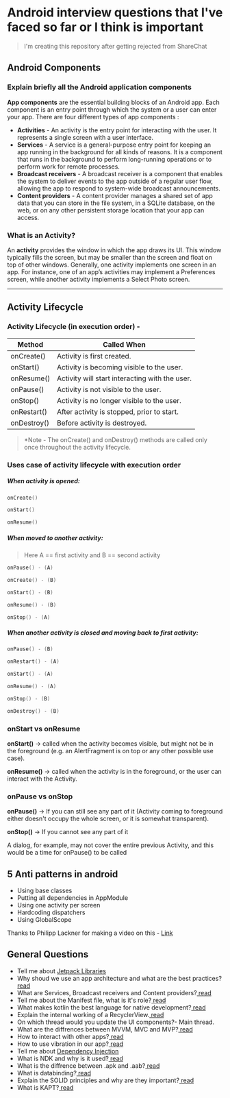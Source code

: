 # Android interview questions that I've faced so far or I think is important

 > I'm creating this repository after getting rejected from ShareChat

## Android Components
### Explain briefly all the Android application components

**App components** are the essential building blocks of an Android app. Each component is an entry point through which the system or a user can enter your app.
There are four different types of app components :

* **Activities** - An activity is the entry point for interacting with the user. It represents a single screen with a user interface.
* **Services** - A service is a general-purpose entry point for keeping an app running in the background for all kinds of reasons. It is a component that runs in the background to perform long-running operations or to perform work for remote processes.
* **Broadcast receivers** - A broadcast receiver is a component that enables the system to deliver events to the app outside of a regular user flow, allowing the app to respond to system-wide broadcast announcements.
* **Content providers** - A content provider manages a shared set of app data that you can store in the file system, in a SQLite database, on the web, or on any other persistent storage location that your app can access.

### What is an Activity?

An **activity** provides the window in which the app draws its UI. This window typically fills the screen, but may be smaller than the screen and float on top of other windows. Generally, one activity implements one screen in an app. For instance, one of an app’s activities may implement a Preferences screen, while another activity implements a Select Photo screen.

--------------
## Activity Lifecycle
### Activity Lifecycle (in execution order) -

| Method  | Called When  |
|---|---|
| onCreate()   | Activity is first created.  |
| onStart()    | Activity is becoming visible to the user.  |
| onResume()   | Activity will start interacting with the user.  |
| onPause()    | Activity is not visible to the user.  |
| onStop()     | Activity is no longer visible to the user.  |
| onRestart()  | After activity is stopped, prior to start.  |
| onDestroy()  | Before activity is destroyed.  |

 >*Note - The onCreate() and onDestroy() methods are called only once throughout the activity lifecycle.


### Uses case of activity lifecycle with execution order

##### **When activity is opened:**
```kotlin
onCreate()

onStart()

onResume()
```
##### **When moved to another activity:**
> Here A == first activity and B == second activity

```kotlin
onPause() - (A)

onCreate() - (B)

onStart() - (B)

onResume() - (B)

onStop() - (A)
```

##### **When another activity is closed and moving back to first activity:**

```kotlin
onPause() - (B)

onRestart() - (A)

onStart() - (A)

onResume() - (A)

onStop() - (B)

onDestroy() - (B)
```

### onStart vs onResume
**onStart()** -> called when the activity becomes visible, but might not be in the foreground (e.g. an AlertFragment is on top or any other possible use case).

**onResume()** -> called when the activity is in the foreground, or the user can interact with the Activity.

### onPause vs onStop
**onPause()** -> If you can still see any part of it (Activity coming to foreground either doesn't occupy the whole screen, or it is somewhat transparent).

**onStop()** -> If you cannot see any part of it


A dialog, for example, may not cover the entire previous Activity, and this would be a time for onPause() to be called


## 5 Anti patterns in android
- Using base classes
- Putting all dependencies in AppModule
- Using one activity per screen
- Hardcoding dispatchers
- Using GlobalScope

Thanks to Philipp Lackner for making a video on this - <a href="https://www.youtube.com/watch?v=skW4wSuXCe0">Link</a>

## General Questions

- Tell me about <a href="https://developer.android.com/jetpack">Jetpack Libraries </a>
- Why shoud we use an app architecture and what are the best practices?<a href="https://medium.com/oceanize-geeks/android-application-architecture-189b4721c7c5"> read</a> 
- What are Services, Broadcast receivers and Content providers?<a href="https://developer.android.com/guide/components/fundamentals"> read</a>
- Tell me about the Manifest file, what is it's role?<a href="https://developer.android.com/guide/components/fundamentals#Manifest"> read</a>
- What makes kotlin the best language for native development?<a href="https://kotlinlang.org/docs/comparison-to-java.html"> read</a>
- Explain the internal working of a RecyclerView.<a href="https://blog.mindorks.com/how-does-recyclerview-work-internally"> read</a>
- On which thread would you update the UI components?- Main thread.
- What are the diffrences between MVVM, MVC and MVP?<a href="https://blog.mindorks.com/mvc-mvp-mvvm-architecture-in-android"> read</a>
- How to interact with other apps?<a href="https://developer.android.com/training/basics/intents"> read</a>
- How to use vibration in our app?<a href="https://www.geeksforgeeks.org/how-to-vibrate-a-device-programmatically-in-android/"> read</a>
- Tell me about <a href="https://developer.android.com/training/dependency-injection">Dependency Injection</a>
- What is NDK and why is it used?<a href="https://stackoverflow.com/questions/6660621/what-is-the-android-native-development-kit-ndk"> read</a>
- What is the diffrence between .apk and .aab?<a href="https://stackoverflow.com/questions/52059339/difference-between-apk-apk-and-app-bundle-aab"> read</a>
- What is databinding?<a href="https://developer.android.com/topic/libraries/data-binding"> read</a>
- Explain the SOLID principles and why are they important?<a href="https://medium.com/android-news/android-development-the-solid-principles-3b5779b105d2"> read</a>
- What is KAPT?<a href="https://mdapp.medium.com/annotation-processing-with-kapt-and-gradle-237793f2be57"> read</a>
